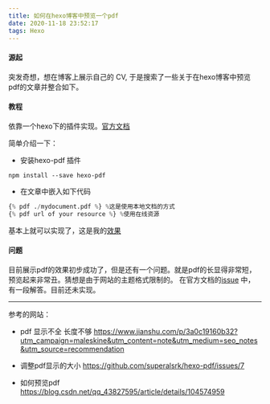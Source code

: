 ```yaml
---
title: 如何在hexo博客中预览一个pdf
date: 2020-11-18 23:52:17
tags: Hexo
---
```

#### 源起
突发奇想，想在博客上展示自己的 CV, 于是搜索了一些关于在hexo博客中预览pdf的文章并整合如下。

#### 教程
依靠一个hexo下的插件实现。[官方文档](https://github.com/superalsrk/hexo-pdf)

简单介绍一下：
- 安装hexo-pdf 插件 

```shell
npm install --save hexo-pdf
```
- 在文章中嵌入如下代码

``` python
{% pdf ./mydocument.pdf %} %这是使用本地文档的方式
{% pdf url of your resource %} %使用在线资源
```

基本上就可以实现了，这是我的[效果](https://cw-guo.github.io/profile/)

#### 问题

目前展示pdf的效果初步成功了，但是还有一个问题。就是pdf的长显得非常短，预览起来非常丑。猜想是由于网站的主题格式限制的。
在官方文档的[issue](https://github.com/superalsrk/hexo-pdf/issues/7) 中，有一段解答。目前还未实现。



-------
参考的网站：
- pdf 显示不全 长度不够 https://www.jianshu.com/p/3a0c19160b32?utm_campaign=maleskine&utm_content=note&utm_medium=seo_notes&utm_source=recommendation 

- 调整pdf显示的大小 https://github.com/superalsrk/hexo-pdf/issues/7

- 如何预览pdf https://blog.csdn.net/qq_43827595/article/details/104574959